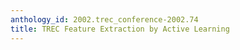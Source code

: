 ```yaml
---
anthology_id: 2002.trec_conference-2002.74
title: TREC Feature Extraction by Active Learning
---
```

